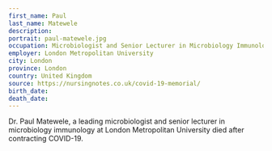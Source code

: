 ```yaml
---
first_name: Paul
last_name: Matewele
description: 
portrait: paul-matewele.jpg
occupation: Microbiologist and Senior Lecturer in Microbiology Immunology
employer: London Metropolitan University
city: London
province: London
country: United Kingdom
source: https://nursingnotes.co.uk/covid-19-memorial/
birth_date: 
death_date: 
---
```


Dr. Paul Matewele, a leading microbiologist and senior lecturer in microbiology immunology at London Metropolitan University died after contracting COVID-19.